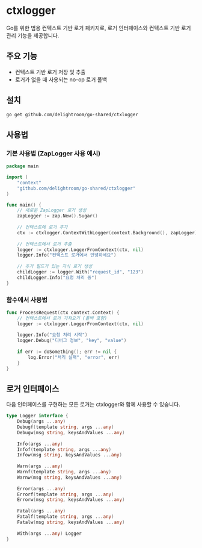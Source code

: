 # ctxlogger

Go를 위한 범용 컨텍스트 기반 로거 패키지로, 로거 인터페이스와 컨텍스트 기반 로거 관리 기능을 제공합니다.

## 주요 기능

- 컨텍스트 기반 로거 저장 및 추출
- 로거가 없을 때 사용되는 no-op 로거 폴백

## 설치

```bash
go get github.com/delightroom/go-shared/ctxlogger
```

## 사용법

### 기본 사용법 (ZapLogger 사용 예시)

```go
package main

import (
    "context"
    "github.com/delightroom/go-shared/ctxlogger"
)

func main() {
    // 새로운 ZapLogger 로거 생성
    zapLogger := zap.New().Sugar()
    
    // 컨텍스트에 로거 추가
    ctx := ctxlogger.ContextWithLogger(context.Background(), zapLogger)
    
    // 컨텍스트에서 로거 추출
    logger := ctxlogger.LoggerFromContext(ctx, nil)
    logger.Info("컨텍스트 로거에서 안녕하세요")
    
    // 추가 필드가 있는 자식 로거 생성
    childLogger := logger.With("request_id", "123")
    childLogger.Info("요청 처리 중")
}
```

### 함수에서 사용법

```go
func ProcessRequest(ctx context.Context) {
    // 컨텍스트에서 로거 가져오기 (폴백 포함)
    logger := ctxlogger.LoggerFromContext(ctx, nil)
    
    logger.Info("요청 처리 시작")
    logger.Debug("디버그 정보", "key", "value")
    
    if err := doSomething(); err != nil {
        log.Error("처리 실패", "error", err)
    }
}
```

## 로거 인터페이스

다음 인터페이스를 구현하는 모든 로거는 ctxlogger와 함께 사용할 수 있습니다.

```go
type Logger interface {
    Debug(args ...any)
    Debugf(template string, args ...any)
    Debugw(msg string, keysAndValues ...any)
    
    Info(args ...any)
    Infof(template string, args ...any)
    Infow(msg string, keysAndValues ...any)
    
    Warn(args ...any)
    Warnf(template string, args ...any)
    Warnw(msg string, keysAndValues ...any)
    
    Error(args ...any)
    Errorf(template string, args ...any)
    Errorw(msg string, keysAndValues ...any)
    
    Fatal(args ...any)
    Fatalf(template string, args ...any)
    Fatalw(msg string, keysAndValues ...any)
    
    With(args ...any) Logger
}
```